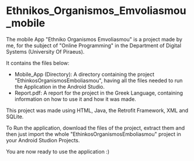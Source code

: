 # Ethnikos_Organismos_Emvoliasmou_mobile

The mobile App "Ethniko Organismos Emvoliasmou" is a project made by me, for the subject of "Online Programming" in the Department of Digital Systems (University Of Piraeus).

It contains the files below:
- Mobile_App (Directory): A directory containing the project "EthinkosOrganismosEmboliasmou", having all the files needed to run the Application in the Android Studio.
- Report.pdf: A report for the project in the Greek Language, containing information on how to use it and how it was made.

This project was made using HTML, Java, the Retrofit Framework, XML and SQLite.

To Run the application, download the files of the project, extract them and then just import the whole "EthinkosOrganismosEmboliasmou" project in your Android Studion Projects.

You are now ready to use the application :)
